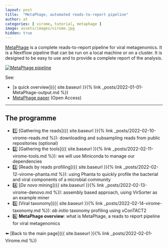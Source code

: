 ```yaml
---
layout: post
title:  "MetaPhage, automated reads-to-report pipeline"
author: at
categories: [ virome, tutorial, metaphage ]
image: assets/images/virome.jpg
hidden: true
---
```


[MetaPhage](https://mattiapandolfovr.github.io/MetaPhage/) is a complete reads-to-report pipeline for viral metagenomics. It is a Nextflow pipeline that can be run on a local machine or on a cluster. It is designed to be easy to use and to provide a complete report of the analysis. 

[![MetaPhage pipeline]([/assets/images/metaphage/metaphage.png](https://github.com/MattiaPandolfoVR/MetaPhage/raw/dev/figures/metaphage.drawio.svg))](https://mattiapandolfovr.github.io/MetaPhage/)

See:
* [a quick overview]({{ site.baseurl }}{% link _posts/2022-01-01-MetaPhage-output.md %})
* [MetaPhage paper](https://journals.asm.org/doi/full/10.1128/msystems.00741-22?rfr_dat=cr_pub++0pubmed&url_ver=Z39.88-2003&rfr_id=ori%3Arid%3Acrossref.org) (Open Access)


---

## The programme

* :one: [Gathering the reads]({{ site.baseurl }}{% link _posts/2022-02-10-virome-reads.md %}):
  downloading and subsampling reads from public repositories (optional)
* :two: [Gathering the tools]({{ site.baseurl }}{% link _posts/2022-02-11-virome-tools.md %}):
  we will use Miniconda to manage our dependencies
* :three: [Reads by reads profiling]({{ site.baseurl }}{% link _posts/2022-02-12-virome-phanta.md %}):
  using Phanta to quickly profile the bacterial and viral components of a microbial community
* :four:  [_De novo_ mining]({{ site.baseurl }}{% link _posts/2022-02-13-virome-denovo.md %}):
  assembly based approach, using VirSorter as an example miner
* :five:  [Viral taxonomy]({{ site.baseurl }}{% link _posts/2022-02-14-virome-taxonomy.md %}):
  *ab initio* taxonomy profiling using vConTACT2
* :six:  **MetaPhage overview**:
  what is MetaPhage, a reads to report pipeline for viral metagenomics

:arrow_left: [Back to the main page]({{ site.baseurl }}{% link _posts/2022-02-01-Virome.md %})
